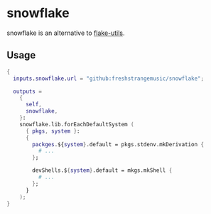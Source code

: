 # snowflake

snowflake is an alternative to [flake-utils].

## Usage

```nix
{
  inputs.snowflake.url = "github:freshstrangemusic/snowflake";

  outputs =
    {
      self,
      snowflake,
    }:
    snowflake.lib.forEachDefaultSystem (
      { pkgs, system }:
      {
        packges.${system}.default = pkgs.stdenv.mkDerivation {
          # ...
        };

        devShells.${system}.default = mkgs.mkShell {
          # ...
        };
      }
    );
}
```

[flake-utils]: https://github.com/numtide/flake-utils
